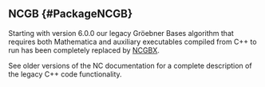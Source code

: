 ## NCGB {#PackageNCGB}

Starting with version 6.0.0 our legacy Gröebner Bases algorithm that
requires both Mathematica and auxiliary executables compiled from C++
to run has been completely replaced by [NCGBX](#PackageNCGBX).

See older versions of the NC documentation for a complete description
of the legacy C++ code functionality.

